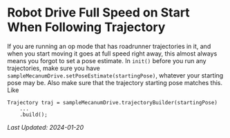 # Robot Drive Full Speed on Start When Following Trajectory

If you are running an op mode that has roadrunner trajectories in it, and when you start moving it goes at full speed right away, this almost always means you forgot to set a pose estimate. In `init()` before you run any trajectories, make sure you have `sampleMecanumDrive.setPoseEstimate(startingPose)`, whatever your starting pose may be. Also make sure that the trajectory starting pose matches this. Like
```
Trajectory traj = sampleMecanumDrive.trajectoryBuilder(startingPose)
    ...
    .build();
```

*Last Updated: 2024-01-20*